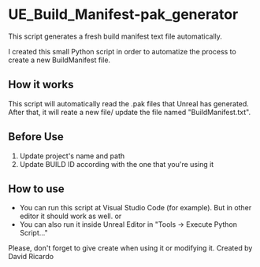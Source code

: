 # UE_Build_Manifest-pak_generator
This script generates a fresh build manifest text file automatically.

I created this small Python script in order to automatize the process to create a new BuildManifest file.

## How it works
This script will automatically read the .pak files that Unreal has generated. After that, it will reate a new file/ update the file named "BuildManifest.txt".

## Before Use
1. Update project's name and path 
2. Update BUILD ID according with the one that you're using it

## How to use
- You can run this script at Visual Studio Code (for example). But in other editor it should work as well.
or
- You can also run it inside Unreal Editor in "Tools -> Execute Python Script..."


Please, don't forget to give create when using it or modifying it.
Created by David Ricardo
